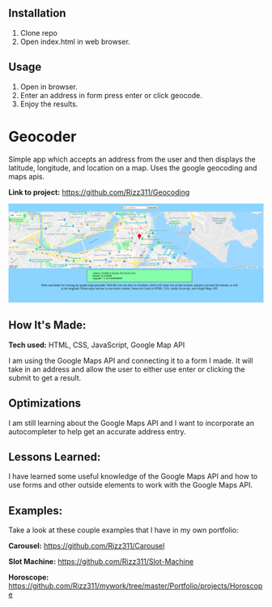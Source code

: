 ## Installation

1. Clone repo
2. Open index.html in web browser.

## Usage

1. Open in browser.
2. Enter an address in form press enter or click geocode.
3. Enjoy the results.

# Geocoder

Simple app which accepts an address from the user and then displays the latitude, longitude, and location on a map. Uses the google geocoding and maps apis.

**Link to project:** https://github.com/Rizz311/Geocoding

![alt tag](https://github.com/Rizz311/Geocoding/blob/master/img/geocoding.png)

## How It's Made:

**Tech used:** HTML, CSS, JavaScript, Google Map API

I am using the Google Maps API and connecting it to a form I made. It will take in an address and allow the user to either use enter or clicking the submit to get a result.

## Optimizations
I am still learning about the Google Maps API and I want to incorporate an autocompleter to help get an accurate address entry.

## Lessons Learned:
I have learned some useful knowledge of the Google Maps API and how to use forms and other outside elements to work with the Google Maps API.

## Examples:
Take a look at these couple examples that I have in my own portfolio:

**Carousel:** https://github.com/Rizz311/Carousel

**Slot Machine:** https://github.com/Rizz311/Slot-Machine

**Horoscope:** https://github.com/Rizz311/mywork/tree/master/Portfolio/projects/Horoscope



